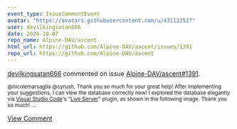 ```yaml
---
event_type: IssueCommentEvent
avatar: "https://avatars.githubusercontent.com/u/43112252?"
user: devilkingsatan666
date: 2024-10-07
repo_name: Alpine-DAV/ascent
html_url: https://github.com/Alpine-DAV/ascent/issues/1391
repo_url: https://github.com/Alpine-DAV/ascent
---
```


<a href='https://github.com/devilkingsatan666' target='_blank'>devilkingsatan666</a> commented on issue <a href='https://github.com/Alpine-DAV/ascent/issues/1391' target='_blank'>Alpine-DAV/ascent#1391</a>.

<small>@nicolemarsaglia @cyrush, Thank you so much for your great help! After implementing your suggestions, I can view the database correctly now! I explored the database elegantly via [Visual Studio Code](https://code.visualstudio.com/)'s "[Live Server](https://marketplace.visualstudio.com/items?itemName=ritwickdey.LiveServer)" plugin, as shown in the following image. Thank you so much!...</small>

<a href='https://github.com/Alpine-DAV/ascent/issues/1391' target='_blank'>View Comment</a>